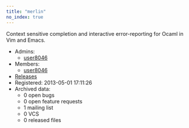 ```yaml
---
title: "merlin"
no_index: true
---
```


Context sensitive completion and interactive error-reporting for Ocaml in Vim and Emacs.


* Admins:
  * [user8046](/users/user8046)
* Members:
  * [user8046](/users/user8046)
* [Releases](https://download.ocamlcore.org/merlin)
* Registered: 2013-05-01 17:11:26
* Archived data:
  * 0 open bugs
  * 0 open feature requests
  * 1 mailing list
  * 0 VCS
  * 0 released files
